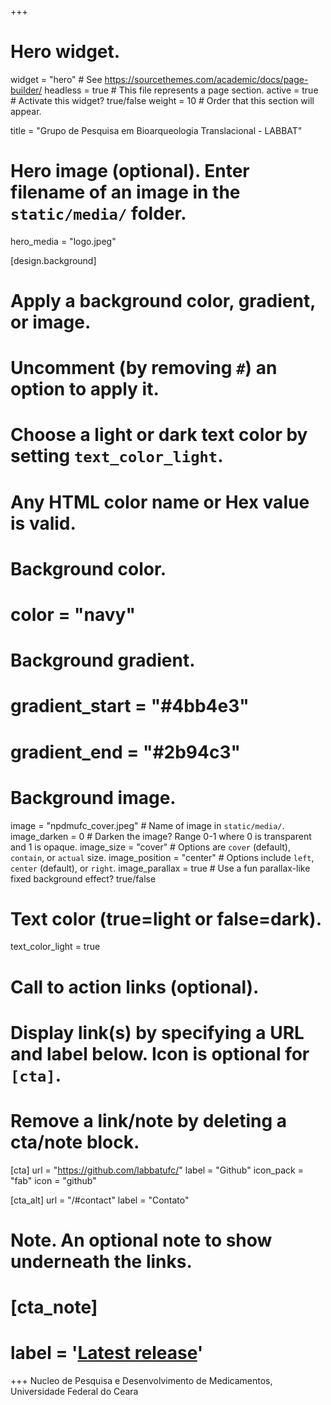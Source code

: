 +++
# Hero widget.
widget = "hero"  # See https://sourcethemes.com/academic/docs/page-builder/
headless = true  # This file represents a page section.
active = true  # Activate this widget? true/false
weight = 10  # Order that this section will appear.

title = "Grupo de Pesquisa em Bioarqueologia Translacional - LABBAT"

# Hero image (optional). Enter filename of an image in the `static/media/` folder.
hero_media = "logo.jpeg"

[design.background]
  # Apply a background color, gradient, or image.
  #   Uncomment (by removing `#`) an option to apply it.
  #   Choose a light or dark text color by setting `text_color_light`.
  #   Any HTML color name or Hex value is valid.

  # Background color.
  # color = "navy"
  
  # Background gradient.
  # gradient_start = "#4bb4e3"
  # gradient_end = "#2b94c3"
  
  # Background image.
  image = "npdmufc_cover.jpeg"  # Name of image in `static/media/`.
  image_darken = 0  # Darken the image? Range 0-1 where 0 is transparent and 1 is opaque.
  image_size = "cover"  #  Options are `cover` (default), `contain`, or `actual` size.
  image_position = "center"  # Options include `left`, `center` (default), or `right`.
  image_parallax = true  # Use a fun parallax-like fixed background effect? true/false
  
  # Text color (true=light or false=dark).
  text_color_light = true

# Call to action links (optional).
#   Display link(s) by specifying a URL and label below. Icon is optional for `[cta]`.
#   Remove a link/note by deleting a cta/note block.
[cta]
  url = "https://github.com/labbatufc/"
  label = "Github"
  icon_pack = "fab"
  icon = "github"
  
[cta_alt]
  url = "/#contact"
  label = "Contato"

# Note. An optional note to show underneath the links.
# [cta_note]
#  label = '<a class="js-github-release" href="https://sourcethemes.com/academic/updates" data-repo="gcushen/hugo-academic">Latest release<!-- V --></a>'
+++
Nucleo de Pesquisa e Desenvolvimento de Medicamentos, Universidade Federal do Ceara